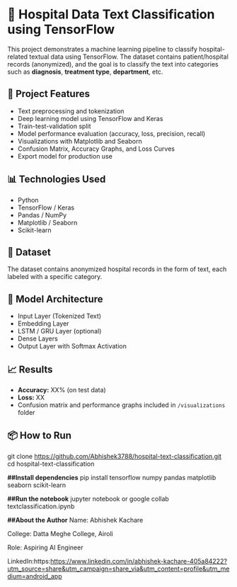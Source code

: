 # 🏥 Hospital Data Text Classification using TensorFlow

This project demonstrates a machine learning pipeline to classify hospital-related textual data using TensorFlow. The dataset contains patient/hospital records (anonymized), and the goal is to classify the text into categories such as **diagnosis**, **treatment type**, **department**, etc.

## 🚀 Project Features

- Text preprocessing and tokenization
- Deep learning model using TensorFlow and Keras
- Train-test-validation split
- Model performance evaluation (accuracy, loss, precision, recall)
- Visualizations with Matplotlib and Seaborn
- Confusion Matrix, Accuracy Graphs, and Loss Curves
- Export model for production use

## 📊 Technologies Used

- Python
- TensorFlow / Keras
- Pandas / NumPy
- Matplotlib / Seaborn
- Scikit-learn

## 📁 Dataset

The dataset contains anonymized hospital records in the form of text, each labeled with a specific category.  

## 🧠 Model Architecture

- Input Layer (Tokenized Text)
- Embedding Layer
- LSTM / GRU Layer (optional)
- Dense Layers
- Output Layer with Softmax Activation

## 📈 Results

- **Accuracy:** XX% (on test data)
- **Loss:** XX
- Confusion matrix and performance graphs included in `/visualizations` folder

## 📦 How to Run
git clone https://github.com/Abhishek3788/hospital-text-classification.git
cd hospital-text-classification

**##Install dependencies**
pip install tensorflow numpy pandas matplotlib seaborn scikit-learn

**##Run the notebook**
jupyter notebook or google collab textclassification.ipynb

**##About the Author**
Name: Abhishek Kachare

College: Datta Meghe College, Airoli

Role: Aspiring AI Engineer

LinkedIn:https:https://www.linkedin.com/in/abhishek-kachare-405a84222?utm_source=share&utm_campaign=share_via&utm_content=profile&utm_medium=android_app

